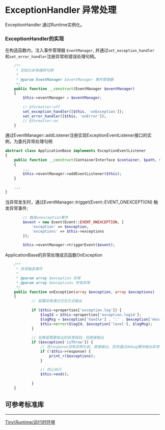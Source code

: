 ExceptionHandler 异常处理
====

ExceptionHandler 通过Runtime实例化。

### ExceptionHandler的实现

在构造函数内，注入事件管理器 `EventManager`, 并通过`set_exception_handler` 和`set_error_handler`注册异常和错误处理句柄。  
 
```php
    /**
     * 初始化异常捕获句柄
     *
     * @param EventManager $eventManager 事件管理器
     */
    public function __construct(EventManager $eventManager)
    {
        $this->eventManager = $eventManager;
        
        // @formatter:off
        set_exception_handler([$this, 'onException']);
        set_error_handler([$this, 'onError']);
        // @formatter:on
    }
```

通过EventManager::addListener注册实现ExceptionEventListener接口的实例，为委托异常处理句柄    

```php
abstract class ApplicationBase implements ExceptionEventListener
{
    public function __construct(ContainerInterface $container, $path, $profile = null)
    {
        ...
        $this->eventManager->addEventListener($this);
    }
    
    ...
}
```

当异常发生时，通过EventManager::trigget(Event::EVENT_ONEXCEPTION) 触发异常事件;  

```php
        // 触发onexception事件
        $event = new Event(Event::EVENT_ONEXCEPTION, [
            'exception' => $exception,
            'exceptions' => $this->exceptions
        ]);
        
        $this->eventManager->triggerEvent($event);   
```



ApplicationBase的异常处理成员函数OnException

```php
    /**
     * 异常触发事件
     *
     * @param array $exception 异常
     * @param array $exceptions 所有异常
     */
    public function onException(array $exception, array $exceptions)
    {       
            // 配置异常通过日志方式输出
            
            if ($this->properties['exception.log']) {
                $logId = $this->properties['exception.logid'];
                $logMsg = $exception['handle'] . ':' . $exception['message'] . ' from ' . $exception['file'] . ' on line ' . $exception['line'];
                $this->error($logId, $exception['level'], $logMsg);
            }
            
            // 如果是需要抛出的异常级别，则直接输出
            if ($exception['isThrow']) { 
                // 在response没有实例化前，直接输出。否则通过debug模块输出异常信息
                if (!$this->response) {
                    print_r($exceptions);
                }
                
                // 终止执行
                $this->end();
               
            }
    }
```

可参考标准库 
-----
-----

[Tiny\Runtime/运行时环境](https://github.com/tinyphporg/tinyphp-docs/blob/master/docs/lib/runtime.md)
